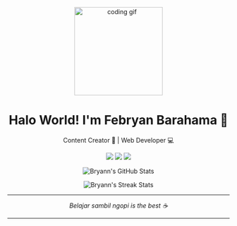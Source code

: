 <p align="center">
  <img src="https://media.giphy.com/media/3oEjI6SIIHBdRxXI40/giphy.gif" width="200" alt="coding gif" />
</p>

<h1 align="center">Halo World! I'm Febryan Barahama 👋</h1>

<p align="center">
  Content Creator 🎥 | Web Developer 💻 
</p>

<p align="center">
  <img src="https://img.shields.io/badge/HTML-F16529?style=for-the-badge&logo=html5&logoColor=white" />
  <img src="https://img.shields.io/badge/CSS-2965f1?style=for-the-badge&logo=css3&logoColor=white" />
  <img src="https://img.shields.io/badge/JavaScript-F7DF1E?style=for-the-badge&logo=javascript&logoColor=black" />
</p>

<!-- GitHub Stats -->
<p align="center">
  <img src="https://github-readme-stats.vercel.app/api?username=bryann&show_icons=true&count_private=true&hide=prs&theme=tokyonight" alt="Bryann's GitHub Stats"/>
</p>

<!-- GitHub Streak -->
<p align="center">
  <img src="https://github-readme-streak-stats.herokuapp.com/?user=bryann&theme=tokyonight" alt="Bryann's Streak Stats" />
</p>

---

<p align="center"><i>Belajar sambil ngopi is the best ☕</i></p>

---



